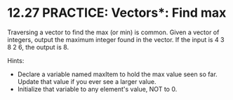 # 12.27 PRACTICE: Vectors*: Find max
Traversing a vector to find the max (or min) is common. Given a vector of integers, output the maximum integer found in the vector. If the input is 4 3 8 2 6, the output is 8.

Hints:
* Declare a variable named maxItem to hold the max value seen so far. Update that value if you ever see a larger value.
* Initialize that variable to any element's value, NOT to 0.